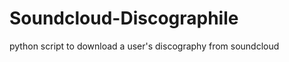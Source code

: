Soundcloud-Discographile
========================

python script to download a user's discography from soundcloud
